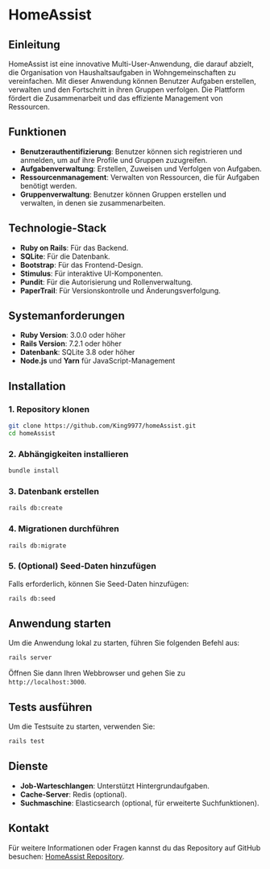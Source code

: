
# HomeAssist

## Einleitung
HomeAssist ist eine innovative Multi-User-Anwendung, die darauf abzielt, die Organisation von Haushaltsaufgaben in Wohngemeinschaften zu vereinfachen. Mit dieser Anwendung können Benutzer Aufgaben erstellen, verwalten und den Fortschritt in ihren Gruppen verfolgen. Die Plattform fördert die Zusammenarbeit und das effiziente Management von Ressourcen.

## Funktionen
- **Benutzerauthentifizierung**: Benutzer können sich registrieren und anmelden, um auf ihre Profile und Gruppen zuzugreifen.
- **Aufgabenverwaltung**: Erstellen, Zuweisen und Verfolgen von Aufgaben.
- **Ressourcenmanagement**: Verwalten von Ressourcen, die für Aufgaben benötigt werden.
- **Gruppenverwaltung**: Benutzer können Gruppen erstellen und verwalten, in denen sie zusammenarbeiten.

## Technologie-Stack
- **Ruby on Rails**: Für das Backend.
- **SQLite**: Für die Datenbank.
- **Bootstrap**: Für das Frontend-Design.
- **Stimulus**: Für interaktive UI-Komponenten.
- **Pundit**: Für die Autorisierung und Rollenverwaltung.
- **PaperTrail**: Für Versionskontrolle und Änderungsverfolgung.

## Systemanforderungen
- **Ruby Version**: 3.0.0 oder höher
- **Rails Version**: 7.2.1 oder höher
- **Datenbank**: SQLite 3.8 oder höher
- **Node.js** und **Yarn** für JavaScript-Management

## Installation

### 1. Repository klonen
```bash
git clone https://github.com/King9977/homeAssist.git
cd homeAssist
```

### 2. Abhängigkeiten installieren
```bash
bundle install
```

### 3. Datenbank erstellen
```bash
rails db:create
```

### 4. Migrationen durchführen
```bash
rails db:migrate
```

### 5. (Optional) Seed-Daten hinzufügen
Falls erforderlich, können Sie Seed-Daten hinzufügen:
```bash
rails db:seed
```

## Anwendung starten
Um die Anwendung lokal zu starten, führen Sie folgenden Befehl aus:
```bash
rails server
```
Öffnen Sie dann Ihren Webbrowser und gehen Sie zu `http://localhost:3000`.

## Tests ausführen
Um die Testsuite zu starten, verwenden Sie:
```bash
rails test
```

## Dienste
- **Job-Warteschlangen**: Unterstützt Hintergrundaufgaben.
- **Cache-Server**: Redis (optional).
- **Suchmaschine**: Elasticsearch (optional, für erweiterte Suchfunktionen).

## Kontakt
Für weitere Informationen oder Fragen kannst du das Repository auf GitHub besuchen: [HomeAssist Repository](https://github.com/King9977/homeAssist.git).

